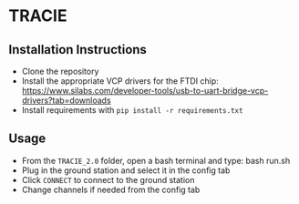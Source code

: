 # TRACIE

## Installation Instructions
- Clone the repository
- Install the appropriate VCP drivers for the FTDI chip: https://www.silabs.com/developer-tools/usb-to-uart-bridge-vcp-drivers?tab=downloads
- Install requirements with `pip install -r requirements.txt`

## Usage
- From the `TRACIE_2.0` folder, open a bash terminal and type: bash run.sh
- Plug in the ground station and select it in the config tab
- Click `CONNECT` to connect to the ground station
- Change channels if needed from the config tab
  
